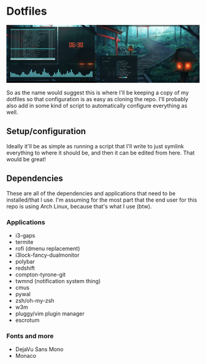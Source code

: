 # Dotfiles

![screenshot](docs/scrot1.png)

So as the name would suggest this is where I'll be keeping a copy of my dotfiles so that configuration is as easy as cloning the repo.
I'll probably also add in some kind of script to automatically configure everything as well.

## Setup/configuration

Ideally it'll be as simple as running a script that I'll write to just symlink everything to where it should be, and then it can be edited from here.
That would be great!

## Dependencies

These are all of the dependencies and applications that need to be installed/that I use.
I'm assuming for the most part that the end user for this repo is using Arch Linux, because that's what I use (btw).

### Applications

- i3-gaps
- termite
- rofi (dmenu replacement)
- i3lock-fancy-dualmonitor
- polybar
- redshift
- compton-tyrone-git
- twmnd (notification system thing)
- cmus
- pywal
- zsh/oh-my-zsh
- w3m
- pluggy/vim plugin manager
- escrotum

### Fonts and more

- DejaVu Sans Mono
- Monaco

